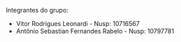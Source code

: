 Integrantes do grupo:
 - Vitor Rodrigues Leonardi - Nusp: 10716567
- Antônio Sebastian Fernandes Rabelo - Nusp: 10797781
